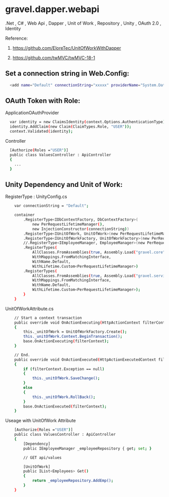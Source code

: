 # gravel.dapper.webapi
.Net , C# , Web Api , Dapper , Unit of Work , Repository , Unity , OAuth 2.0 , Identity

Reference: 

1. https://github.com/EloreTec/UnitOfWorkWithDapper

2. https://github.com/twMVC/twMVC-18-1


## Set a connection string in Web.Config:

```sh
  <add name="Default" connectionString="xxxxx" providerName="System.Data.SqlClient" />
```


## OAuth Token with Role:

ApplicationOAuthProvider
```sh
  var identity = new ClaimsIdentity(context.Options.AuthenticationType);
  identity.AddClaim(new Claim(ClaimTypes.Role, "USER"));
  context.Validated(identity);
```
Controller
```sh
  [Authorize(Roles ="USER")]
  public class ValuesController : ApiController
  {
    ...
  }
```



## Unity Dependency and Unit of Work:

RegisterType : UnityConfig.cs
```sh
    var connectionString = "Default";

    container
        .RegisterType<IDbContextFactory, DbContextFactory>(
            new PerRequestLifetimeManager(),
            new InjectionConstructor(connectionString))
        .RegisterType<IUnitOfWork, UnitOfWork>(new PerRequestLifetimeManager())
        .RegisterType<IUnitOfWorkFactory, UnitOfWorkFactory>(new PerRequestLifetimeManager())
        //.RegisterType<IEmployeeManager, EmployeeManager>(new PerRequestLifetimeManager())
        .RegisterTypes(
            AllClasses.FromAssemblies(true, Assembly.Load("gravel.core")),
            WithMappings.FromMatchingInterface,
            WithName.Default,
            WithLifetime.Custom<PerRequestLifetimeManager>)
        .RegisterTypes(
            AllClasses.FromAssemblies(true, Assembly.Load("gravel.service")),
            WithMappings.FromMatchingInterface,
            WithName.Default,
            WithLifetime.Custom<PerRequestLifetimeManager>);
        }
    }
```



UnitOfWorkAttribute.cs
```sh
    // Start a context transaction
    public override void OnActionExecuting(HttpActionContext filterContext)
    {
        this._unitOfWork = UnitOfWorkFactory.Create();
        this._unitOfWork.Context.BeginTransaction();
        base.OnActionExecuting(filterContext);
    }

    // End.
    public override void OnActionExecuted(HttpActionExecutedContext filterContext)
    {
        if (filterContext.Exception == null)
        {
            this._unitOfWork.SaveChange();
        }
        else
        {
            this._unitOfWork.RollBack();
        }
        base.OnActionExecuted(filterContext);
    }
```



Useage with UnitOfWork Attribute
```sh
    [Authorize(Roles ="USER")]
    public class ValuesController : ApiController
    {
        [Dependency]
        public IEmployeeManager _employeeRepository { get; set; }

        // GET api/values

        [UnitOfWork]
        public IList<Employees> Get()
        {
            return _employeeRepository.AddEmp();
        }
    }
```
